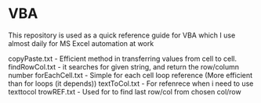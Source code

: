 # VBA

This repository is used as a quick reference guide for VBA which I use almost daily for MS Excel automation at work

copyPaste.txt - Efficient method in transferring values from cell to cell.
findRowCol.txt - it searches for given string, and return the row/column number
forEachCell.txt - Simple for each cell loop reference (More efficient than for loops (it depends))
textToCol.txt - For refenrece when i need to use texttocol 
trowREF.txt - Used for to find last row/col from chosen col/row

